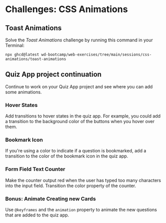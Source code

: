 # Challenges: CSS Animations

## Toast Animations

Solve the _Toast Animations_ challenge by running this command in your Terminal:

```
npx ghcd@latest wd-bootcamp/web-exercises/tree/main/sessions/css-animations/toast-animations
```

## Quiz App project continuation

Continue to work on your Quiz App project and see where you can add some animations.

### Hover States

Add transitions to hover states in the quiz app. For example, you could add a transition to the
background color of the buttons when you hover over them.

### Bookmark Icon

If you're using a color to indicate if a question is bookmarked, add a transition to the color of
the bookmark icon in the quiz app.

### Form Field Text Counter

Make the counter output red when the user has typed too many characters into the input field.
Transition the color property of the counter.

### Bonus: Animate Creating new Cards

Use `@keyframes` and the `animation` property to animate the new questions that are added to the
quiz app.
